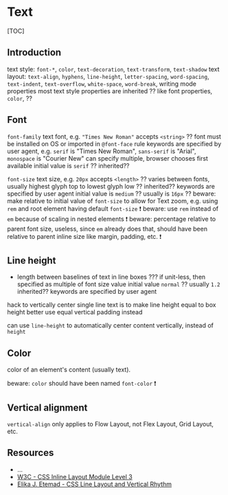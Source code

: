 # Text

[TOC]


<!-- ToDo: finish -->

## Introduction

text style: `font-*`, `color`, `text-decoration`, `text-transform`, `text-shadow`
text layout: `text-align`, `hyphens`, `line-height`, `letter-spacing`, `word-spacing`, `text-indent`, `text-overflow`, `white-space`, `word-break`, writing mode properties
most text style properties are inherited ?? like font properties, `color`, ??


## Font

`font-family`
text font, e.g. `"Times New Roman"`
accepts `<string>` ??
font must be installed on OS or imported in `@font-face` rule
keywords are specified by user agent, e.g. `serif` is "Times New Roman", `sans-serif` is "Arial", `monospace` is "Courier New"
can specify multiple, browser chooses first available
initial value is `serif` ??
inherited??

`font-size`
text size, e.g. `20px`
accepts `<length>` ??
varies between fonts, usually highest glyph top to lowest glyph low ??
inherited??
keywords are specified by user agent
initial value is `medium` ?? usually is `16px` ??
beware: make relative to initial value of `font-size` to allow for Text zoom, e.g. using `rem` and root element having default `font-size` ❗️
beware: use `rem`  instead of `em` because of scaling in nested elements ❗️
beware: percentage relative to parent font size, useless, since `em` already does that, should have been relative to parent inline size like margin, padding, etc. ❗️


## Line height

- length between baselines of text in line boxes ???
if unit-less, then specified as multiple of font size value
initial value `normal` ?? usually `1.2`
inherited??
keywords are specified by user agent

hack to vertically center single line text is to make line height equal to box height
better use equal vertical padding instead

can use `line-height` to automatically center content vertically, instead of `height`

## Color

<!-- ToDo: finish, see css-color -->

color of an element's content (usually text).

beware: `color` should have been named `font-color` ❗️


## Vertical alignment

`vertical-align`
only applies to Flow Layout, not Flex Layout, Grid Layout, etc.


## Resources

- ...
- [W3C - CSS Inline Layout Module Level 3](https://www.w3.org/TR/css-inline-3)
- [Elika J. Etemad - CSS Line Layout and Vertical Rhythm](https://www.youtube.com/watch?v=OtlGo48iTOk)
